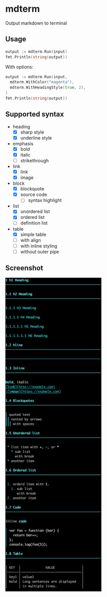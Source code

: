 # mdterm

Output markdown to terminal

## Usage

```go
output := mdterm.Run(input)
fmt.Println(string(output))
```

With options:

```go
output := mdterm.Run(input,
  mdterm.WithColor("magenta"),
  mdterm.WithHeadingStyle(true, 2),
)
fmt.Println(string(output))
```

## Supported syntax

* heading
    * [x] sharp style
    * [x] underline style
* emphasis
    * [x] bold
    * [x] italic
    * [ ] strikethrough
* link
    * [x] link
    * [x] image
* block
    * [x] blockquote
    * [x] source code
        * [ ] syntax highlight
* list
    * [x] unordered list
    * [x] ordered list
    * [ ] definition list
* table
    * [x] simple table
    * [ ] with align
    * [ ] with inline styling
    * [ ] without outer pipe

## Screenshot

<img src="sample.png" width="300">

